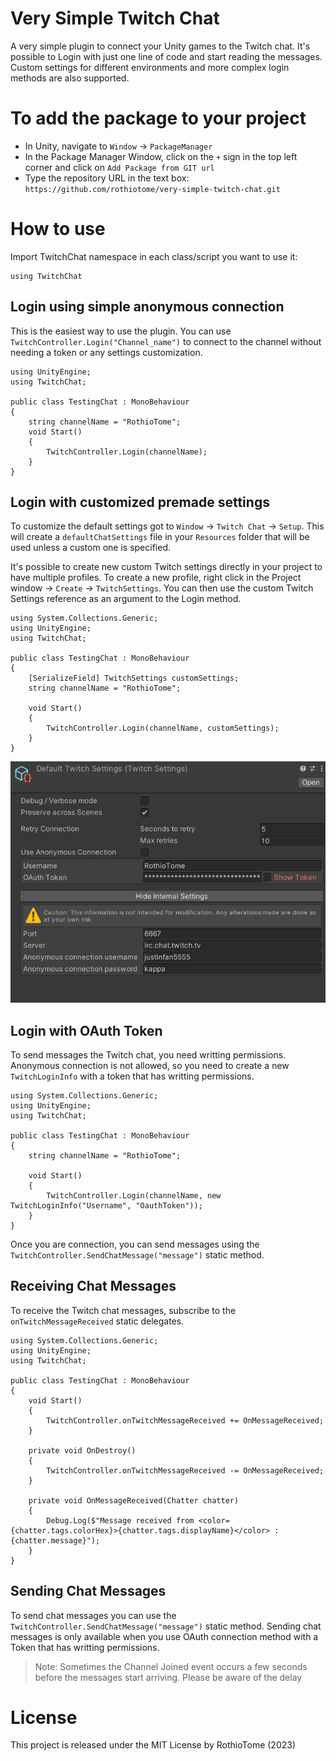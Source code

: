 # Very Simple Twitch Chat
A very simple plugin to connect your Unity games to the Twitch chat. It's possible to Login with just one line of code and start reading the messages. Custom settings for different environments and more complex login methods are also supported.

# To add the package to your project
* In Unity, navigate to `Window` -> `PackageManager`
* In the Package Manager Window, click on the `+` sign in the top left corner and click on `Add Package from GIT url`
* Type the repository URL in the text box: `https://github.com/rothiotome/very-simple-twitch-chat.git`

# How to use

Import TwitchChat namespace in each class/script you want to use it:
```CSharp
using TwitchChat
```

## Login using simple anonymous connection
This is the easiest way to use the plugin. You can use ``TwitchController.Login("Channel_name")`` to connect to the channel without needing  a token or any settings customization.

```CSharp
using UnityEngine;
using TwitchChat;

public class TestingChat : MonoBehaviour
{
    string channelName = "RothioTome";
    void Start()
    {
        TwitchController.Login(channelName);
    }
}
```

## Login with customized premade settings
To customize the default settings got  to ``Window`` -> ``Twitch Chat`` -> ``Setup``. This will create a ``defaultChatSettings`` file in your ``Resources`` folder that will be used unless a custom one is specified. 

It's possible to create new custom Twitch settings directly in your project to have multiple profiles. To create a new profile, right click in the Project window -> ``Create`` -> ``TwitchSettings``. You can then use the custom Twitch Settings reference as an argument to the Login method.

```CSharp
using System.Collections.Generic;
using UnityEngine;
using TwitchChat;

public class TestingChat : MonoBehaviour
{
    [SerializeField] TwitchSettings customSettings;
    string channelName = "RothioTome";

    void Start()
    {
        TwitchController.Login(channelName, customSettings);
    }
}
```

![Chat Settings](readme-screenshot.png)

## Login with OAuth Token
To send messages the Twitch chat, you need writting permissions. Anonymous connection is not allowed, so you need to create a new ``TwitchLoginInfo`` with a token that has writting permissions.

```CSharp
using System.Collections.Generic;
using UnityEngine;
using TwitchChat;

public class TestingChat : MonoBehaviour
{
    string channelName = "RothioTome";

    void Start()
    {
        TwitchController.Login(channelName, new TwitchLoginInfo("Username", "OauthToken"));
    }
}
```
Once you are connection, you can send messages using the ``TwitchController.SendChatMessage("message")`` static method.
## Receiving Chat Messages
To receive the Twitch chat messages, subscribe to the `onTwitchMessageReceived` static delegates.

```CSharp
using System.Collections.Generic;
using UnityEngine;
using TwitchChat;

public class TestingChat : MonoBehaviour
{
    void Start()
    {
        TwitchController.onTwitchMessageReceived += OnMessageReceived;
    }

    private void OnDestroy()
    {
        TwitchController.onTwitchMessageReceived -= OnMessageReceived;
    }

    private void OnMessageReceived(Chatter chatter)
    {
        Debug.Log($"Message received from <color={chatter.tags.colorHex}>{chatter.tags.displayName}</color> : {chatter.message}");
    }
}
```

## Sending Chat Messages
To send chat messages you can use the ``TwitchController.SendChatMessage("message")`` static method. Sending chat messages is only available when you use OAuth connection method with a Token that has writting permissions.


> Note: Sometimes the Channel Joined event occurs a few seconds before the messages start arriving. Please be aware of the delay

# License
This project is released under the MIT License by RothioTome (2023)